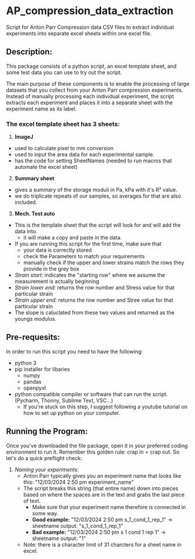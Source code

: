 # AP_compression_data_extraction
Script for Anton Parr Compression data CSV files to extract individual experiments into separate excel sheets within one excel file.

## Description:
This package consists of a python script, an excel template sheet, and some test data you can use to try out the script.

The main purpose of these components is to enable the processing of large datasets that you collect from your Anton Parr compression experiments.
Instead of manually processing each individual experiment, the script extracts each experiment and places it into a separate sheet with the experiment name as its label.

### The excel template sheet has 3 sheets:
1. **ImageJ**
  - used to calculate pixel to mm conversion
  - used to input the area data for each experimental sample.
  - has the code for setting SheetNames (needed to run macros that automate the excel sheet)
2. **Summary sheet**
  - gives a summary of the storage moduli in Pa, kPa with it's R² value.
  - we do triplicate repeats of our samples, so averages for that are also included.
3. **Mech. Test auto**
  - This is the template sheet that the script will look for and will add the data into.
    - it will make a copy and paste in the data.
  - If you are running this script for the first time, make sure that
    - your data is correctly stored
    - check the Parameters to match your requirements
    - manually check if the upper and lower strains match the rows they provide in the grey box
  - _Strain start:_ indicates the "starting row" where we assume the measurement is actually beginning
  - _Strain lower end:_ returns the row number and Stress value for that particular strain
  - _Strain upper end:_ returns the row number and Stree value for that particular strain
  - The slope is caluclated from these two values and returned as the youngs modulus.

## Pre-requesits:
In order to run this script you need to have the following:
- python 3
- pip installer for libaries
    - numpy
    - pandas
    - openpyxl
- python compatible compiler or software that can run the script. (Pycharm, Thonny, Sublime Text, VSC...)
    - If you're stuck on this step, I suggest following a youtube tutorial on how to set up python on your computer.


## Running the Program:
Once you've downloaded the file package, open it in your preferred coding environment to run it.
Remember this golden rule: crap in = crap out. 
So let's do a quick preflight check:
1. _Naming your experiments:_
   - Anton Parr typically gives you an experiment name that looks like this: "12/03/2024 2:50 pm experiment_name"
   - The script breaks this string (that entire name) down into pieces based on where the spaces are in the text and grabs the last piece of text.
     - Make sure that your experiment name therefore is connected in some way.
     - **Good example:** "12/03/2024 2:50 pm s_1_cond_1_rep_1" → sheetname output: "s_1_cond_1_rep_1"
     - **Bad example:** "12/03/2024 2:50 pm s 1 cond 1 rep 1" → sheetname output: "1"
   - Note: there is a character limit of 31 charcters for a sheet name in excel.
